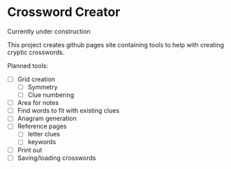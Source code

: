 # Crossword Creator

Currently under construction

This project creates github pages site containing tools to help with creating cryptic crosswords.

Planned tools:
* [ ] Grid creation
  * [ ] Symmetry
  * [ ] Clue numbering
* [ ] Area for notes
* [ ] Find words to fit with existing clues
* [ ] Anagram generation
* [ ] Reference pages
  * [ ] letter clues
  * [ ] keywords
* [ ] Print out
* [ ] Saving/loading crosswords